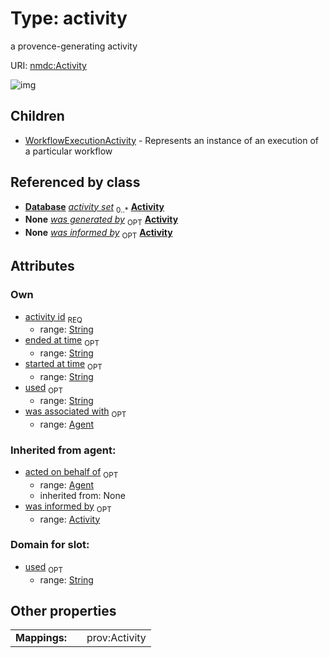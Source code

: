 
# Type: activity


a provence-generating activity

URI: [nmdc:Activity](https://microbiomedata/meta/Activity)


![img](http://yuml.me/diagram/nofunky;dir:TB/class/[Agent]<was%20associated%20with%200..1-++[Activity&#124;activity_id:string;started_at_time:string%20%3F;ended_at_time:string%20%3F;used:string%20%3F],%20[Activity]<was%20informed%20by%200..1-%20[Activity],%20[Database]++-%20activity%20set%200..*>[Activity],%20[Activity]^-[WorkflowExecutionActivity])

## Children

 * [WorkflowExecutionActivity](WorkflowExecutionActivity.md) - Represents an instance of an execution of a particular workflow

## Referenced by class

 *  **[Database](Database.md)** *[activity set](activity_set.md)*  <sub>0..*</sub>  **[Activity](Activity.md)**
 *  **None** *[was generated by](was_generated_by.md)*  <sub>OPT</sub>  **[Activity](Activity.md)**
 *  **None** *[was informed by](was_informed_by.md)*  <sub>OPT</sub>  **[Activity](Activity.md)**

## Attributes


### Own

 * [activity id](activity_id.md)  <sub>REQ</sub>
    * range: [String](types/String.md)
 * [ended at time](ended_at_time.md)  <sub>OPT</sub>
    * range: [String](types/String.md)
 * [started at time](started_at_time.md)  <sub>OPT</sub>
    * range: [String](types/String.md)
 * [used](used.md)  <sub>OPT</sub>
    * range: [String](types/String.md)
 * [was associated with](was_associated_with.md)  <sub>OPT</sub>
    * range: [Agent](Agent.md)

### Inherited from agent:

 * [acted on behalf of](acted_on_behalf_of.md)  <sub>OPT</sub>
    * range: [Agent](Agent.md)
    * inherited from: None
 * [was informed by](was_informed_by.md)  <sub>OPT</sub>
    * range: [Activity](Activity.md)

### Domain for slot:

 * [used](used.md)  <sub>OPT</sub>
    * range: [String](types/String.md)

## Other properties

|  |  |  |
| --- | --- | --- |
| **Mappings:** | | prov:Activity |

